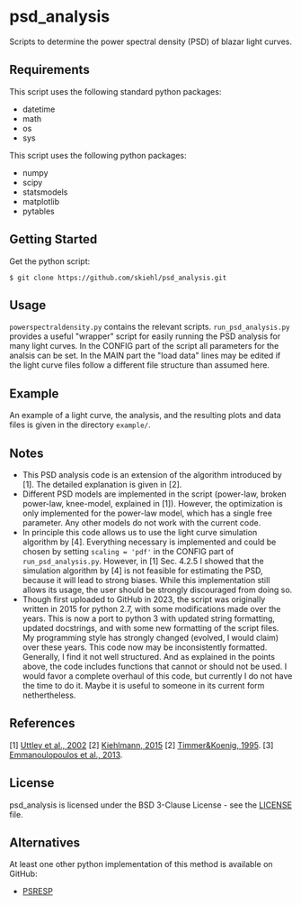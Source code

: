 # psd_analysis
Scripts to determine the power spectral density (PSD) of blazar light curves.

## Requirements

This script uses the following standard python packages:
+ datetime
+ math
+ os
+ sys

This script uses the following python packages:
+ numpy
+ scipy
+ statsmodels
+ matplotlib
+ pytables

## Getting Started

Get the python script:

    $ git clone https://github.com/skiehl/psd_analysis.git

## Usage

`powerspectraldensity.py` contains the relevant scripts. `run_psd_analysis.py`
provides a useful "wrapper" script for easily running the PSD analysis for
many light curves. In the CONFIG part of the script all parameters for the
analsis can be set. In the MAIN part the "load data" lines may be edited if
the light curve files follow a different file structure than assumed here.

## Example

An example of a light curve, the analysis, and the resulting plots and data
files is given in the directory `example/`.

## Notes

+ This PSD analysis code is an extension of the algorithm introduced by [1].
  The detailed explanation is given in [2].
+ Different PSD models are implemented in the script (power-law,
  broken power-law, knee-model, explained in [1]). However, the optimization is
  only implemented for the power-law model, which has a single free parameter.
  Any other models do not work with the current code.
+ In principle this code allows us to use the light curve simulation algorithm
  by [4]. Everything necessary is implemented and could be chosen by setting
  `scaling = 'pdf'` in the CONFIG part of `run_psd_analysis.py`. However, in
  [1] Sec. 4.2.5 I showed that the simulation algorithm by [4] is not feasible
  for estimating the PSD, because it will lead to strong biases. While this
  implementation still allows its usage, the user should be strongly
  discouraged from doing so.
+ Though first uploaded to GitHub in 2023, the script was originally written in
  2015 for python 2.7, with some modifications made over the years. This is now
  a port to python 3 with updated string formatting, updated docstrings, and
  with some new formatting of the script files. My programming style has
  strongly changed (evolved, I would claim) over these years. This code now may
  be inconsistently formatted. Generally, I find it not well structured. And as
  explained in the points above, the code includes functions that cannot or
  should not be used. I would favor a complete overhaul of this code, but
  currently I do not have the time to do it. Maybe it is useful to someone
  in its current form nethertheless.

## References

[1] [Uttley et al., 2002](https://ui.adsabs.harvard.edu/abs/2002MNRAS.332..231U/abstract)
[2] [Kiehlmann, 2015](https://kups.ub.uni-koeln.de/6231/)
[2] [Timmer&Koenig, 1995](https://ui.adsabs.harvard.edu/abs/1995A%26A...300..707T/abstract).
[3] [Emmanoulopoulos et al., 2013](https://ui.adsabs.harvard.edu/abs/2013MNRAS.433..907E/abstract).

## License

psd_analysis is licensed under the BSD 3-Clause License - see the
[LICENSE](https://github.com/skiehl/psd_analysis/blob/main/LICENSE) file.

## Alternatives

At least one other python implementation of this method is available on GitHub:

+ [PSRESP](https://github.com/joy-228/PSRESP)
